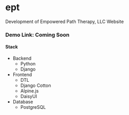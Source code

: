 # ept
Development of Empowered Path Therapy, LLC Website

### Demo Link: Coming Soon

#### Stack
- Backend 
    - Python
    - Django
- Frontend
    - DTL
    - Django Cotton
    - Alpine.js
    - DaisyUI
- Database
    - PostgreSQL